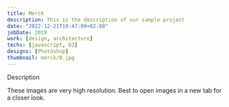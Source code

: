 ```yaml
---
title: Merck
description: This is the description of our sample project
date: "2022-12-21T19:47:09+02:00"
jobDate: 2019
work: [design, architecture]
techs: [javascript, D3]
designs: [Photoshop]
thumbnail: merck/0.jpg
---
```


Description

These images are very high resolution. Best to open images in a new tab for a closer look.
